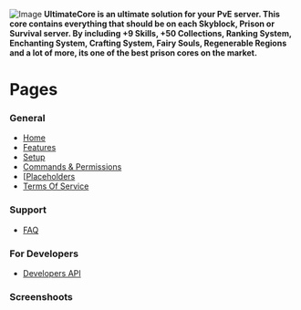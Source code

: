 ![Image](https://i.imgur.com/x5nK9q8.png)
**UltimateCore is an ultimate solution for your PvE server. This core contains everything that should be on each Skyblock, Prison or Survival server. By including +9 Skills, +50 Collections, Ranking System, Enchanting System, Crafting System, Fairy Souls, Regenerable Regions and a lot of more, its one of the best prison cores on the market.**

# Pages

### **General**

* [Home]()
* [Features]()
* [Setup]()
* [Commands & Permissions]()
* [[Placeholders]()
* [Terms Of Service]()

### **Support**

* [FAQ]()

### **For Developers**

* [Developers API]()

### **Screenshoots**
